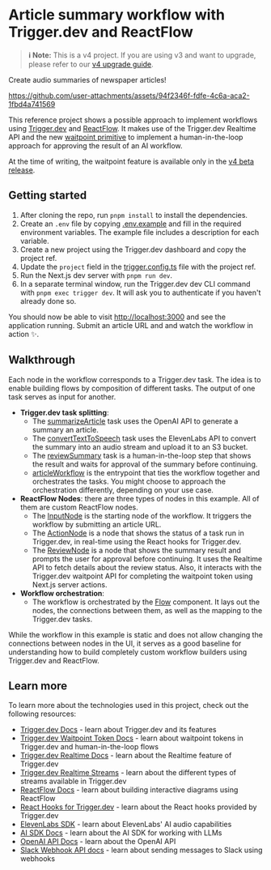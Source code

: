 # Article summary workflow with Trigger.dev and ReactFlow

> **ℹ️ Note:** This is a v4 project. If you are using v3 and want to upgrade, please refer to our [v4 upgrade guide](https://trigger.dev/docs/migrating-from-v3).

Create audio summaries of newspaper articles!

https://github.com/user-attachments/assets/94f2346f-fdfe-4c6a-aca2-1fbd4a741569

This reference project shows a possible approach to implement workflows using [Trigger.dev](https://trigger.dev/) and [ReactFlow](https://reactflow.dev/).
It makes use of the Trigger.dev Realtime API and the new [waitpoint primitive](https://trigger.dev/blog/v4-beta-launch#waitpoints) to implement a human-in-the-loop approach for approving the result of an AI workflow.

At the time of writing, the waitpoint feature is available only in the [v4 beta release](https://trigger.dev/blog/v4-beta-launch#waitpoints).

## Getting started

1. After cloning the repo, run `pnpm install` to install the dependencies.
2. Create an `.env` file by copying [.env.example](.env.example) and fill in the required environment variables. The example file includes a description for each variable.
3. Create a new project using the Trigger.dev dashboard and copy the project ref.
4. Update the `project` field in the [trigger.config.ts](trigger.config.ts) file with the project ref.
5. Run the Next.js dev server with `pnpm run dev`.
6. In a separate terminal window, run the Trigger.dev dev CLI command with `pnpm exec trigger dev`. It will ask you to authenticate if you haven't already done so.

You should now be able to visit [http://localhost:3000](http://localhost:3000) and see the application running. Submit an article URL and and watch the workflow in action ✨.

## Walkthrough

Each node in the workflow corresponds to a Trigger.dev task. The idea is to enable building flows by composition of different tasks. The output of one task serves as input for another.

- **Trigger.dev task splitting**:
  - The [summarizeArticle](./src/trigger/summarizeArticle.ts) task uses the OpenAI API to generate a summary an article.
  - The [convertTextToSpeech](./src/trigger/convertTextToSpeech.ts) task uses the ElevenLabs API to convert the summary into an audio stream and upload it to an S3 bucket.
  - The [reviewSummary](./src/trigger/reviewSummary.ts) task is a human-in-the-loop step that shows the result and waits for approval of the summary before continuing.
  - [articleWorkflow](./src/trigger/articleWorkflow.ts) is the entrypoint that ties the workflow together and orchestrates the tasks. You might choose to approach the orchestration differently, depending on your use case.
- **ReactFlow Nodes**: there are three types of nodes in this example. All of them are custom ReactFlow nodes.
  - The [InputNode](./src/components/InputNode.tsx) is the starting node of the workflow. It triggers the workflow by submitting an article URL.
  - The [ActionNode](./src/components/ActionNode.tsx) is a node that shows the status of a task run in Trigger.dev, in real-time using the React hooks for Trigger.dev.
  - The [ReviewNode](./src/components/ReviewNode.tsx) is a node that shows the summary result and prompts the user for approval before continuing. It uses the Realtime API to fetch details about the review status. Also, it interacts with the Trigger.dev waitpoint API for completing the waitpoint token using Next.js server actions.
- **Workflow orchestration**:
  - The workflow is orchestrated by the [Flow](./src/components/Flow.tsx) component. It lays out the nodes, the connections between them, as well as the mapping to the Trigger.dev tasks.

While the workflow in this example is static and does not allow changing the connections between nodes in the UI, it serves as a good baseline for understanding how to build completely custom workflow builders using Trigger.dev and ReactFlow.

## Learn more

To learn more about the technologies used in this project, check out the following resources:

- [Trigger.dev Docs](https://trigger.dev/docs) - learn about Trigger.dev and its features
- [Trigger.dev Waitpoint Token Docs](https://trigger.dev/docs/wait-for-token) - learn about waitpoint tokens in Trigger.dev and human-in-the-loop flows
- [Trigger.dev Realtime Docs](https://trigger.dev/docs/realtime) - learn about the Realtime feature of Trigger.dev
- [Trigger.dev Realtime Streams](https://trigger.dev/docs/realtime/streams) - learn about the different types of streams available in Trigger.dev
- [ReactFlow Docs](https://reactflow.dev/learn) - learn about building interactive diagrams using ReactFlow
- [React Hooks for Trigger.dev](https://trigger.dev/docs/frontend/react-hooks) - learn about the React hooks provided by Trigger.dev
- [ElevenLabs SDK](https://elevenlabs.io/docs/overview) - learn about ElevenLabs' AI audio capabilities
- [AI SDK Docs](https://sdk.vercel.ai/docs/introduction) - learn about the AI SDK for working with LLMs
- [OpenAI API Docs](https://openai.com/api/) - learn about the OpenAI API
- [Slack Webhook API docs](https://api.slack.com/messaging/webhooks) - learn about sending messages to Slack using webhooks

